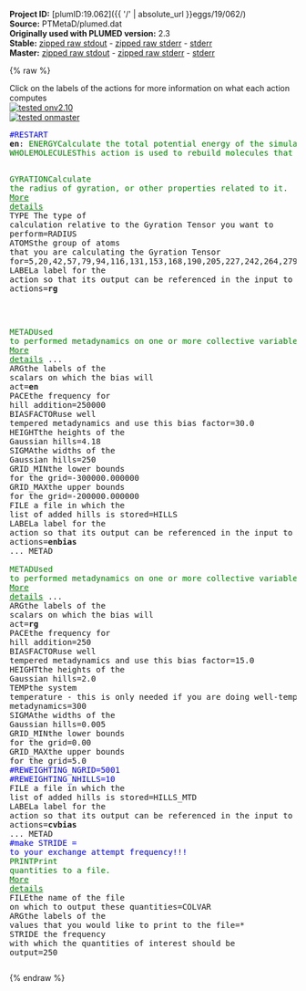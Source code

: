 **Project ID:** [plumID:19.062]({{ '/' | absolute_url }}eggs/19/062/)  
**Source:** PTMetaD/plumed.dat  
**Originally used with PLUMED version:** 2.3  
**Stable:** [zipped raw stdout](plumed.dat.plumed.stdout.txt.zip) - [zipped raw stderr](plumed.dat.plumed.stderr.txt.zip) - [stderr](plumed.dat.plumed.stderr)  
**Master:** [zipped raw stdout](plumed.dat.plumed_master.stdout.txt.zip) - [zipped raw stderr](plumed.dat.plumed_master.stderr.txt.zip) - [stderr](plumed.dat.plumed_master.stderr)  

{% raw %}
<div class="plumedpreheader">
<div class="headerInfo" id="value_details_data/PTMetaD/plumed.dat"> Click on the labels of the actions for more information on what each action computes </div>
<div class="containerBadge">
<div class="headerBadge"><a href="plumed.dat.plumed.stderr"><img src="https://img.shields.io/badge/v2.10-passing-green.svg" alt="tested onv2.10" /></a></div>
<div class="headerBadge"><a href="plumed.dat.plumed_master.stderr"><img src="https://img.shields.io/badge/master-passing-green.svg" alt="tested onmaster" /></a></div>
</div>
</div>
<pre class="plumedlisting">
<span style="color:blue" class="comment">#RESTART</span>
<b name="data/PTMetaD/plumed.daten" onclick='showPath("data/PTMetaD/plumed.dat","data/PTMetaD/plumed.daten","data/PTMetaD/plumed.daten","brown")'>en</b>: <span class="plumedtooltip" style="color:green">ENERGY<span class="right">Calculate the total potential energy of the simulation box. <a href="https://www.plumed.org/doc-master/user-doc/html/ENERGY" style="color:green">More details</a><i></i></span></span>
<span style="display:none;" id="data/PTMetaD/plumed.daten">The ENERGY action with label <b>en</b> calculates something</span><span class="plumedtooltip" style="color:green">WHOLEMOLECULES<span class="right">This action is used to rebuild molecules that can become split by the periodic boundary conditions. <a href="https://www.plumed.org/doc-master/user-doc/html/WHOLEMOLECULES" style="color:green">More details</a><i></i></span></span> <span class="plumedtooltip">ENTITY0<span class="right">the atoms that make up a molecule that you wish to align<i></i></span></span>=1-558

<span style="display:none;" id="data/PTMetaD/plumed.dat">The WHOLEMOLECULES action with label <b></b> calculates something</span><span class="plumedtooltip" style="color:green">GYRATION<span class="right">Calculate the radius of gyration, or other properties related to it. <a href="https://www.plumed.org/doc-master/user-doc/html/GYRATION" style="color:green">More details</a><i></i></span></span> <span class="plumedtooltip">TYPE<span class="right"> The type of calculation relative to the Gyration Tensor you want to perform<i></i></span></span>=RADIUS <span class="plumedtooltip">ATOMS<span class="right">the group of atoms that you are calculating the Gyration Tensor for<i></i></span></span>=5,20,42,57,79,94,116,131,153,168,190,205,227,242,264,279,301,316,338,353,375,390,412,427,449,464,486,501,523,538 <span class="plumedtooltip">LABEL<span class="right">a label for the action so that its output can be referenced in the input to other actions<i></i></span></span>=<b name="data/PTMetaD/plumed.datrg" onclick='showPath("data/PTMetaD/plumed.dat","data/PTMetaD/plumed.datrg","data/PTMetaD/plumed.datrg","brown")'>rg</b>

<br/><span style="display:none;" id="data/PTMetaD/plumed.datrg">The GYRATION action with label <b>rg</b> calculates the following quantities:<table  align="center" frame="void" width="95%" cellpadding="5%"><tr><td width="5%"><b> Quantity </b>  </td><td><b> Description </b> </td></tr><tr><td width="5%">rg.value</td><td>the radius that was computed from the weights</td></tr></table></span><span class="plumedtooltip" style="color:green">METAD<span class="right">Used to performed metadynamics on one or more collective variables. <a href="https://www.plumed.org/doc-master/user-doc/html/METAD" style="color:green">More details</a><i></i></span></span> ...
<span class="plumedtooltip">ARG<span class="right">the labels of the scalars on which the bias will act<i></i></span></span>=<b name="data/PTMetaD/plumed.daten">en</b>
<span class="plumedtooltip">PACE<span class="right">the frequency for hill addition<i></i></span></span>=250000 <span class="plumedtooltip">BIASFACTOR<span class="right">use well tempered metadynamics and use this bias factor<i></i></span></span>=30.0 <span class="plumedtooltip">HEIGHT<span class="right">the heights of the Gaussian hills<i></i></span></span>=4.18
<span class="plumedtooltip">SIGMA<span class="right">the widths of the Gaussian hills<i></i></span></span>=250
<span class="plumedtooltip">GRID_MIN<span class="right">the lower bounds for the grid<i></i></span></span>=-300000.000000
<span class="plumedtooltip">GRID_MAX<span class="right">the upper bounds for the grid<i></i></span></span>=-200000.000000
<span class="plumedtooltip">FILE<span class="right"> a file in which the list of added hills is stored<i></i></span></span>=HILLS
<span class="plumedtooltip">LABEL<span class="right">a label for the action so that its output can be referenced in the input to other actions<i></i></span></span>=<b name="data/PTMetaD/plumed.datenbias" onclick='showPath("data/PTMetaD/plumed.dat","data/PTMetaD/plumed.datenbias","data/PTMetaD/plumed.datenbias","brown")'>enbias</b>
... METAD
<br/><span style="display:none;" id="data/PTMetaD/plumed.datenbias">The METAD action with label <b>enbias</b> calculates the following quantities:<table  align="center" frame="void" width="95%" cellpadding="5%"><tr><td width="5%"><b> Quantity </b>  </td><td><b> Description </b> </td></tr><tr><td width="5%">enbias.bias</td><td>the instantaneous value of the bias potential</td></tr></table></span><span class="plumedtooltip" style="color:green">METAD<span class="right">Used to performed metadynamics on one or more collective variables. <a href="https://www.plumed.org/doc-master/user-doc/html/METAD" style="color:green">More details</a><i></i></span></span> ...
<span class="plumedtooltip">ARG<span class="right">the labels of the scalars on which the bias will act<i></i></span></span>=<b name="data/PTMetaD/plumed.datrg">rg</b>
<span class="plumedtooltip">PACE<span class="right">the frequency for hill addition<i></i></span></span>=250 <span class="plumedtooltip">BIASFACTOR<span class="right">use well tempered metadynamics and use this bias factor<i></i></span></span>=15.0 <span class="plumedtooltip">HEIGHT<span class="right">the heights of the Gaussian hills<i></i></span></span>=2.0 <span class="plumedtooltip">TEMP<span class="right">the system temperature - this is only needed if you are doing well-tempered metadynamics<i></i></span></span>=300
<span class="plumedtooltip">SIGMA<span class="right">the widths of the Gaussian hills<i></i></span></span>=0.005
<span class="plumedtooltip">GRID_MIN<span class="right">the lower bounds for the grid<i></i></span></span>=0.00
<span class="plumedtooltip">GRID_MAX<span class="right">the upper bounds for the grid<i></i></span></span>=5.0
<span style="color:blue" class="comment">#REWEIGHTING_NGRID=5001 </span>
<span style="color:blue" class="comment">#REWEIGHTING_NHILLS=10</span>
<span class="plumedtooltip">FILE<span class="right"> a file in which the list of added hills is stored<i></i></span></span>=HILLS_MTD
<span class="plumedtooltip">LABEL<span class="right">a label for the action so that its output can be referenced in the input to other actions<i></i></span></span>=<b name="data/PTMetaD/plumed.datcvbias" onclick='showPath("data/PTMetaD/plumed.dat","data/PTMetaD/plumed.datcvbias","data/PTMetaD/plumed.datcvbias","brown")'>cvbias</b>
... METAD
<br/><span style="color:blue" class="comment">#make STRIDE = to your exchange attempt frequency!!!</span>
<span style="display:none;" id="data/PTMetaD/plumed.datcvbias">The METAD action with label <b>cvbias</b> calculates the following quantities:<table  align="center" frame="void" width="95%" cellpadding="5%"><tr><td width="5%"><b> Quantity </b>  </td><td><b> Description </b> </td></tr><tr><td width="5%">cvbias.bias</td><td>the instantaneous value of the bias potential</td></tr></table></span><span class="plumedtooltip" style="color:green">PRINT<span class="right">Print quantities to a file. <a href="https://www.plumed.org/doc-master/user-doc/html/PRINT" style="color:green">More details</a><i></i></span></span> <span class="plumedtooltip">FILE<span class="right">the name of the file on which to output these quantities<i></i></span></span>=COLVAR <span class="plumedtooltip">ARG<span class="right">the labels of the values that you would like to print to the file<i></i></span></span>=* <span class="plumedtooltip">STRIDE<span class="right"> the frequency with which the quantities of interest should be output<i></i></span></span>=250
</pre>
{% endraw %}
